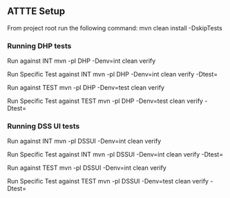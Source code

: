 ## ATTTE Setup

From project root run the following command: mvn clean install -DskipTests


### Running DHP tests 

Run against INT
mvn -pl DHP -Denv=int clean verify

Run Specific Test against INT 
mvn -pl DHP -Denv=int clean verify -Dtest=<className>

Run against TEST
mvn -pl DHP -Denv=test clean verify

Run Specific Test against TEST
mvn -pl DHP -Denv=test clean verify -Dtest=<className>

### Running DSS UI tests

Run against INT
mvn -pl DSSUI -Denv=int clean verify

Run Specific Test against INT
mvn -pl DSSUI -Denv=int clean verify -Dtest=<className>

Run against TEST
mvn -pl DSSUI -Denv=int clean verify

Run Specific Test against TEST
mvn -pl DSSUI -Denv=test clean verify -Dtest=<className>
